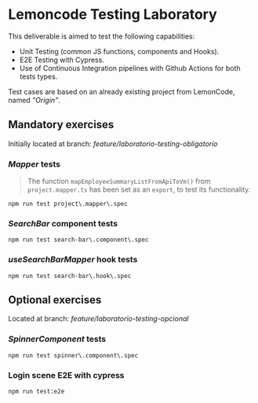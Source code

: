 # Lemoncode Testing Laboratory

This deliverable is aimed to test the following capabilities:
- Unit Testing (common JS functions, components and Hooks).
- E2E Testing with Cypress.
- Use of Continuous Integration pipelines with Github Actions for both tests types.

Test cases are based on an already existing project from LemonCode, named *"Origin"*.


## Mandatory exercises

Initially located at branch: *feature/laboratorio-testing-obligatorio*
### ***Mapper*** tests
> The function `mapEmployeeSummaryListFromApiToVm()` from `project.mapper.ts` has been set as an `export`,
to test its functionality.
```
npm run test project\.mapper\.spec
```

### ***SearchBar*** component tests
```
npm run test search-bar\.component\.spec
```

### ***useSearchBarMapper*** hook tests
```
npm run test search-bar\.hook\.spec
```

## Optional exercises
Located at branch: *feature/laboratorio-testing-opcional*
### ***SpinnerComponent*** tests
```
npm run test spinner\.component\.spec
```

### Login scene E2E with cypress
```
npm run test:e2e
```
